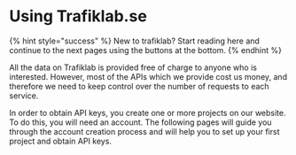 # Using Trafiklab.se

{% hint style="success" %}
New to trafiklab? Start reading here and continue to the next pages using the buttons at the bottom.
{% endhint %}

All the data on Trafiklab is provided free of charge to anyone who is interested. However, most of the APIs which we provide cost us money, and therefore we need to keep control over the number of requests to each service.

In order to obtain API keys, you create one or more projects on our website. To do this, you will need an account. The following pages will guide you through the account creation process and will help you to set up your first project and obtain API keys.

